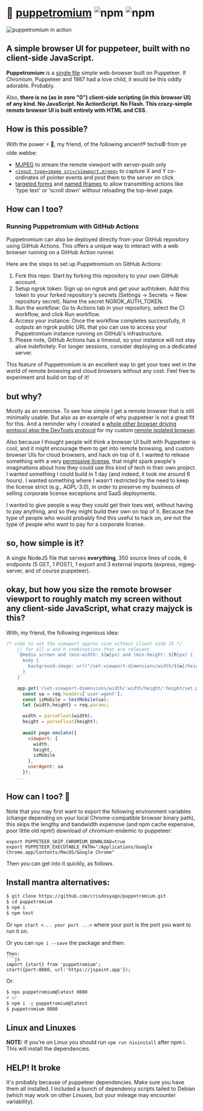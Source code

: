 # :tophat: [puppetromium](https://github.com/crisdosyago/puppetromium) ![npm](https://img.shields.io/npm/dt/puppetromium?style=social) ![npm](https://img.shields.io/npm/v/puppetromium?color=00ffee)

![puppetromium in action](https://github.com/crisdosyago/puppetromium/raw/main/puppetromium.PNG)

## A simple browser UI for puppeteer, built with no client-side JavaScript.

**Puppetromium** is a [single file](https://github.com/crisdosyago/puppetromium/blob/main/src/index.js) simple web-browser built on Puppeteer. If Chromium, Puppeteer and 1987 had a love child, it would be this oddly adorable. Probably. 

Also, **there is no (as in zero "0") client-side scripting (in this browser UI) of any kind. No JavaScript. No ActionScript. No Flash. This crazy-simple remote browser UI is built entirely with HTML and CSS.**

## How is this possible?

With the power ⚡ 💪, my friend, of the following ancient®️ techs©️ from ye olde webbe:

- [MJPEG](https://en.wikipedia.org/wiki/Motion_JPEG) to stream the remote viewport with server-push only
- [`<input type=image src=/viewport.mjpeg>`](https://developer.mozilla.org/en-US/docs/Web/HTML/Element/input/image#using_the_x_and_y_data_points) to capture X and Y co-ordinates of pointer events and post them to the server on click. 
- [targeted forms](https://developer.mozilla.org/en-US/docs/Web/HTML/Element/form#attr-target) and [named iframes](https://developer.mozilla.org/en-US/docs/Web/HTML/Element/iframe#attr-name) to allow transmitting actions like 'type text' or 'scroll down' without reloading the top-level page. 

## How can I too?

### Running Puppetromium with GitHub Actions

Puppetromium can also be deployed directly from your GitHub repository using GitHub Actions. This offers a unique way to interact with a web browser running on a GitHub Action runner.

Here are the steps to set up Puppetromium on GitHub Actions:

1. Fork this repo: Start by forking this repository to your own GitHub account.
2. Setup ngrok token: Sign up on ngrok and get your authtoken. Add this token to your forked repository's secrets (Settings -> Secrets -> New repository secret). Name the secret NGROK_AUTH_TOKEN.
3. Run the workflow: Go to Actions tab in your repository, select the CI workflow, and click Run workflow.
4. Access your instance: Once the workflow completes successfully, it outputs an ngrok public URL that you can use to access your Puppetromium instance running on GitHub's infrastructure.
5. Please note, GitHub Actions has a timeout, so your instance will not stay alive indefinitely. For longer sessions, consider deploying on a dedicated server.

This feature of Puppetromium is an excellent way to get your toes wet in the world of remote browsing and cloud browsers without any cost. Feel free to experiment and build on top of it!

## but why?

Mostly as an exercise. To see how simple I get a remote browser that is still minimally usable. But also as an example of why puppeteer is not a great fit for this. And a reminder why I created a [whole other browser driving](https://github.com/crisdosyago/BrowserBox/blob/master/zombie-lord/controller.js) [protocol atop the DevTools protocol](https://github.com/crisdosyago/BrowserBox/blob/master/zombie-lord/connection.js) for my custom [remote isolated browser](https://github.com/crisdosyago/BrowserBox). 

Also because I thought people will think a browser UI built with Puppeteer is cool, and it might encourage them to get into remote browsing, and custom browser UIs for cloud browsers, and hack on top of it. I wanted to release something with a very [permissive license](https://github.com/crisdosyago/puppetromium/blob/main/LICENSE), that might spark people's imaginations about how they could use this kind of tech in their own project. I wanted something I could build in 1 day (and indeed, it took me around 6 hours). I wanted something where I wasn't restricted by the need to keep the license strict (e.g., AGPL-3.0), in order to preserve my business of selling corporate license exceptions and SaaS deployments. 

I wanted to give people a way they could get their toes wet, without having to pay anything, and so they might build their own on top of it. Because the type of people who would probably find this useful to hack on, are not the type of people who want to pay for a corporate license.

## so, how simple is it?

A single NodeJS file that serves **everything**, 350 source lines of code, 6 endpoints (5 GET, 1 POST), 1 export and 3 external imports (express, mjpeg-server, and of course puppeteer).

## okay, but how you size the remote browser viewport to roughly match my screen without any client-side JavaScript, what crazy majyck is this?

With, my friend, the following ingenious idea:

```javascript
/* code to set the viewport approx size without client side JS */
    // for all w and h combinations that are relevant
    `@media screen and (min-width: ${w}px) and (min-height: ${h}px) {
      body {
        background-image: url("/set-viewport-dimensions/width/${w}/height/${h}/set.png") 
      }
    }`

    app.get('/set-viewport-dimensions/width/:width/height/:height/set.png', async (req, res) => {
      const ua = req.headers['user-agent'];
      const isMobile = testMobile(ua);
      let {width,height} = req.params;

      width = parseFloat(width);
      height = parseFloat(height);
     
      await page.emulate({
        viewport: {
          width,
          height,
          isMobile
        },
        userAgent: ua
      });
    ...
```

## How can I too? :gem:

Note that you may first want to export the following environment variables (change depending on your local Chrome-compatible browser binary path), this skips the lengthy and bandwidth expensive (and npm cache expensive, poor little old npm!) download of chromium endemic to puppeteer:

```shell
export PUPPETEER_SKIP_CHROMIUM_DOWNLOAD=true
export PUPPETEER_EXECUTABLE_PATH="/Applications/Google Chrome.app/Contents/MacOS/Google Chrome"
```

Then you can get into it quickly, as follows.

## Install mantra alternatives:

```sh
$ git clone https://github.com/crisdosyago/puppetromium.git
$ cd puppetromium
$ npm i 
$ npm test
```

Or `npm start <... your port ...>` where your port is the port you want to run it on.

Or you can `npm i --save` the package and then:
```
Then:
```js
import {start} from 'puppetromium';
start({port:8080, url:'https://jspaint.app'});
```

Or:
```sh
$ npx puppetromium@latest 8080
# or
$ npm i -g puppetromium@latest
$ puppetromium 8080
```

## Linux and Linuxes

**NOTE:** If you're on Linux you should run `npm run nixinstall` after npm i. 
This will install the dependencies.

## HELP! It broke

It's probably because of puppeteer dependencies. Make sure you have them all installed. I included a bunch of dependency scripts tailed to Debian (which may work on other Linuxes, but your mileage may encounter variability). 

